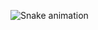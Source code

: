 ![Snake animation](https://github.com/EduardoDrozda/blob/output/github-contribution-grid-snake.svg)
